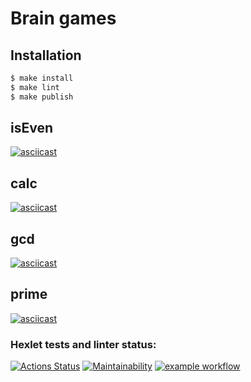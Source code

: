 # Brain games

## Installation

```sh
$ make install
$ make lint
$ make publish
```

## isEven

[![asciicast](https://asciinema.org/a/456848.svg)](https://asciinema.org/a/456848)

## calc

[![asciicast](https://asciinema.org/a/456849.svg)](https://asciinema.org/a/456849)

## gcd

[![asciicast](https://asciinema.org/a/456872.svg)](https://asciinema.org/a/456872)

## prime

[![asciicast](https://asciinema.org/a/456942.svg)](https://asciinema.org/a/456942)

### Hexlet tests and linter status:

[![Actions Status](https://github.com/ynchak/frontend-project-lvl1/workflows/hexlet-check/badge.svg)](https://github.com/ynchak/frontend-project-lvl1/actions)
[![Maintainability](https://api.codeclimate.com/v1/badges/70cac9f9373ab47f099b/maintainability)](https://codeclimate.com/github/ynchak/frontend-project-lvl1/maintainability)
[![example workflow](https://github.com/ynchak/frontend-project-lvl1/actions/workflows/lint-check.yml/badge.svg)](https://github.com/ynchak/frontend-project-lvl1/actions)

